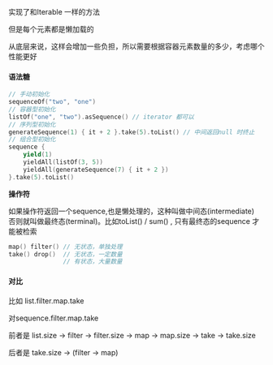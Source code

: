 实现了和Iterable 一样的方法  

但是每个元素都是懒加载的    

从底层来说，这样会增加一些负担，所以需要根据容器元素数量的多少，考虑哪个性能更好  



#### 语法糖

```kotlin
// 手动初始化
sequenceOf("two", "one") 
// 容器型初始化
listOf("one", "two").asSequence() // iterator 都可以
// 序列型初始化   
generateSequence(1) { it + 2 }.take(5).toList() // 中间返回null 时终止  
// 组合型初始化
sequence {
    yield(1)
    yieldAll(listOf(3, 5))
    yieldAll(generateSequence(7) { it + 2 })
}.take(5).toList() 
```

**操作符**

如果操作符返回一个sequence,也是懒处理的，这种叫做中间态(intermediate)  
否则就叫做最终态(terminal)。比如toList() / sum() ,
只有最终态的sequence 才能被检索  

```kotlin
map() filter() // 无状态，单独处理
take() drop()  // 无状态，一定数量  
               // 有状态，大量数量  
```



#### 对比

比如 list.filter.map.take  

对sequence.filter.map.take  

前者是 list.size -> filter -> filter.size -> map -> map.size -> take -> take.size  

后者是 take.size -> (filter -> map)

